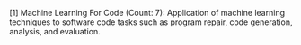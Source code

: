 [1] Machine Learning For Code (Count: 7): Application of machine learning techniques to software code tasks such as program repair, code generation, analysis, and evaluation.
